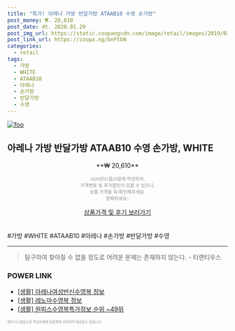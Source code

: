 ```yaml
--- 
title: "특가! 아레나 가방 반달가방 ATAAB10 수영 손가방" 
post_money: ₩. 20,610 
post_date: dt. 2020.01.29 
post_img_url: https://static.coupangcdn.com/image/retail/images/2019/03/26/23/9/39b24b6c-cade-4e27-8a79-3d0de01afe28.jpg 
post_link_url: https://coupa.ng/bnFtbN 
categories: 
  - retail 
tags: 
  - 가방 
  - WHITE 
  - ATAAB10 
  - 아레나 
  - 손가방 
  - 반달가방 
  - 수영 
--- 
```

[![foo](https://static.coupangcdn.com/image/retail/images/2019/03/26/23/9/39b24b6c-cade-4e27-8a79-3d0de01afe28.jpg)](https://coupa.ng/bnFtbN) 

## 아레나 가방 반달가방 ATAAB10 수영 손가방, WHITE 
<p style="text-align: center;">**₩ 20,610**</p> 
<p style="text-align: center;"><span style="color: #898c8f; font-family: Georgia,Times,serif; font-size: 0.75em;">2020년01월29일에 작성되어, <br>가격변동 및 추가할인이 있을 수 있으니,<br> 상품 가격을 꼭!확인해주세요.<br>행복하세요~</span> 
</p>	 
<div markdown="0" style="text-align: center;"><a href="https://coupa.ng/bnFtbN" class="btn btn--success">상품가격 및 후기 보러가기</a></div> 
<br><br> 
  #가방 #WHITE #ATAAB10 #아레나 #손가방 #반달가방 #수영 
<hr> 

> 탐구하여 찾아질 수 없을 정도로 어려운 문제는 존재하지 않는다. - 티랜티우스 


### POWER LINK

* <a href="https://blog.naver.com/sakai111/221762277554" target="_blank"> [생활] 아레나여성반신수영복 정보 </a>
* <a href="https://blog.naver.com/santokki14/221769578562" target="_blank"> [생활] 레노마수영복 정보 </a>
* <a href="https://blog.naver.com/fasyy4321/221772130225" target="_blank"> [생활] 원피스수영복특가정보 순위 ~49위</a>

<span style="color: #898c8f; font-family: Georgia,Times,serif; font-size: 0.55em;">파트너스활동으로 작성자에게 일정액의 커미션이 제공될수 있습니다.</span> 
